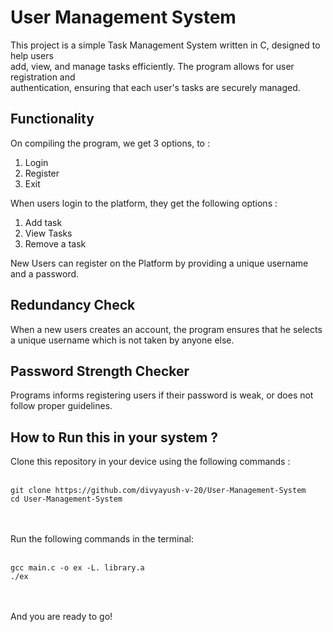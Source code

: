 # User Management System
This project is a simple Task Management System written in C, designed to help users <br>
add, view, and manage tasks efficiently. The program allows for user registration and <br>
authentication, ensuring that each user's tasks are securely managed.

## Functionality
On compiling the program, we get 3 options, to :
1. Login
2. Register
3. Exit

When users login to the platform, they get the following options : 
1. Add task
2. View Tasks
3. Remove a task

New Users can register on the Platform by providing a unique username and a password.

## Redundancy Check
When a new users creates an account, the program ensures that he selects a unique 
username which is not taken by anyone else.

## Password Strength Checker
Programs informs registering users if their password is weak, or does not
follow proper guidelines.

## How to Run this in your system ? 
Clone this repository in your device using the following commands :  <br><br>
```
git clone https://github.com/divyayush-v-20/User-Management-System
cd User-Management-System
```
<br><br>
Run the following commands in the terminal: <br> <br>
```
gcc main.c -o ex -L. library.a
./ex
```
<br><br>
And you are ready to go!
